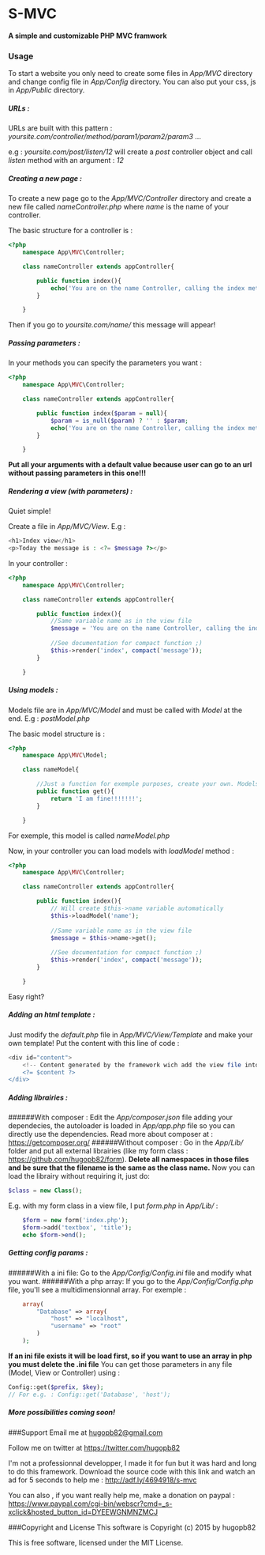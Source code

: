 # S-MVC
**A simple and customizable PHP MVC framwork**
### Usage
To start a website you only need to create some files in *App/MVC* directory and change config file in *App/Config* directory. You can also put your css, js in *App/Public* directory.

##### URLs :
URLs are built with this pattern : *yoursite.com/controller/method/param1/param2/param3* ...
  
e.g : *yoursite.com/post/listen/12* will create a *post* controller object and call *listen* method with an argument : *12*

##### Creating a new page :
To create a new page go to the *App/MVC/Controller* directory and create a new file called *nameController.php* where *name* is the name of your controller.

The basic structure for a controller is :
```php
<?php
	namespace App\MVC\Controller;

	class nameController extends appController{

		public function index(){
			echo('You are on the name Controller, calling the index method. Well Done!');
		}

	}
```
Then if you go to *yoursite.com/name/* this message will appear!

##### Passing parameters :
In your methods you can specify the parameters you want :
```php
<?php
	namespace App\MVC\Controller;

	class nameController extends appController{

		public function index($param = null){
			$param = is_null($param) ? '' : $param;
			echo('You are on the name Controller, calling the index method. Well Done! Param : ' . $param);
		}

	}
```
**Put all your arguments with a default value because user can go to an url without passing parameters in this one!!!**

##### Rendering a view (with parameters) :
Quiet simple!

Create a file in *App/MVC/View*. E.g :
```php
<h1>Index view</h1>
<p>Today the message is : <?= $message ?></p>
```
In your controller :
```php
<?php
	namespace App\MVC\Controller;

	class nameController extends appController{

		public function index(){
			//Same variable name as in the view file
			$message = 'You are on the name Controller, calling the index method. Well Done!';
		
			//See documentation for compact function ;)
			$this->render('index', compact('message'));
		}

	}
```

##### Using models :
Models file are in *App/MVC/Model* and must be called with *Model* at the end. E.g : *postModel.php*

The basic model structure is :
```php
<?php
	namespace App\MVC\Model;

	class nameModel{

		//Just a function for exemple purposes, create your own. Models are the part of website that retrieve data
		public function get(){
			return 'I am fine!!!!!!!';
		}

	}
```

For exemple, this model is called *nameModel.php*

Now, in your controller you can load models with *loadModel* method :
```php
<?php
	namespace App\MVC\Controller;

	class nameController extends appController{

		public function index(){
			// Will create $this->name variable automatically
			$this->loadModel('name');
			
			//Same variable name as in the view file
			$message = $this->name->get();
		
			//See documentation for compact function ;)
			$this->render('index', compact('message'));
		}

	}
```

Easy right?

##### Adding an html template :
Just modify the *default.php* file in *App/MVC/View/Template* and make your own template! Put the content with this line of code :
```php
<div id="content">
	<!-- Content generated by the framework wich add the view file into the div, don't worry ;) -->
	<?= $content ?>
</div>
```

##### Adding librairies :
######With composer :
Edit the *App/composer.json* file adding your dependecies, the autoloader is loaded in *App/app.php* file so you can directly use the dependencies. Read more about composer at : https://getcomposer.org/
######Without composer :
Go in the *App/Lib/* folder and put all external librairies (like my form class : https://github.com/hugopb82/form).
**Delete all namespaces in those files and be sure that the filename is the same as the class name.**
Now you can load the librairy without requiring it, just do: 
```php
$class = new Class();
```
E.g. with my form class in a view file, I put *form.php* in *App/Lib/* :
```php
	$form = new form('index.php');
	$form->add('textbox', 'title');
	echo $form->end();
```

##### Getting config params :
######With a ini file:
Go to the *App/Config/Config.ini* file and modify what you want.
######With a php array:
If you go to the *App/Config/Config.php* file, you'll see a multidimensionnal array.
For exemple : 
```php
	array(
		"Database" => array(
			"host" => "localhost",
			"username" => "root"
		)
	);
```

**If an ini file exists it will be load first, so if you want to use an array in php you must delete the .ini file**
You can get those parameters in any file (Model, View or Controller) using :
```php
Config::get($prefix, $key);
// For e.g. : Config::get('Database', 'host');
```

##### More possibilities coming soon!

###Support
Email me at hugopb82@gmail.com

Follow me on twitter at https://twitter.com/hugopb82

I'm not a professionnal developper, I made it for fun but it was hard and long to do this framework. Download the source code with this link and watch an ad for 5 seconds to help me : http://adf.ly/4694918/s-mvc

You can also , if you want really help me, make a donation on paypal : https://www.paypal.com/cgi-bin/webscr?cmd=_s-xclick&hosted_button_id=DYEEWGNMNZMCJ

###Copyright and License
This software is Copyright (c) 2015 by hugopb82

This is free software, licensed under the MIT License.

